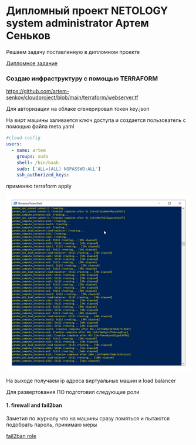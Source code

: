 # Дипломный проект NETOLOGY system administrator Артем Сеньков 

Решаем задачу поставленную в дипломном проекте


[Дипломное задание](https://github.com/netology-code/sys-diplom/blob/diplom-zabbix/README.md)

### Создаю инфраструктуру с помощью TERRAFORM 

https://github.com/artem-senkov/cloudproject/blob/main/terraform/webserver.tf

Для авторизации на облаке сгенерировал токен key.json

На вирт машины заливается ключ доступа и создается пользователь с помощью файла meta.yaml

```yaml
#cloud-config
users:
  - name: artem
    groups: sudo
    shell: /bin/bash
    sudo: ['ALL=(ALL) NOPASSWD:ALL']
    ssh_authorized_keys:

```

применяю terraform apply

![terraform apply](https://github.com/artem-senkov/cloudproject/blob/main/img/tfapply01.png)

На выходе получаем ip адреса виртуальных машин и load balancer

Для развертования ПО подготовил следующие роли

#### 1. firewall and fail2ban 
Заметил по журналу что на машины сразу ломяться и пытаются подобрать пароль, принимаю меры

[fail2ban role](https://github.com/artem-senkov/cloudproject/tree/main/fail2ban/roles/fail2ban)


